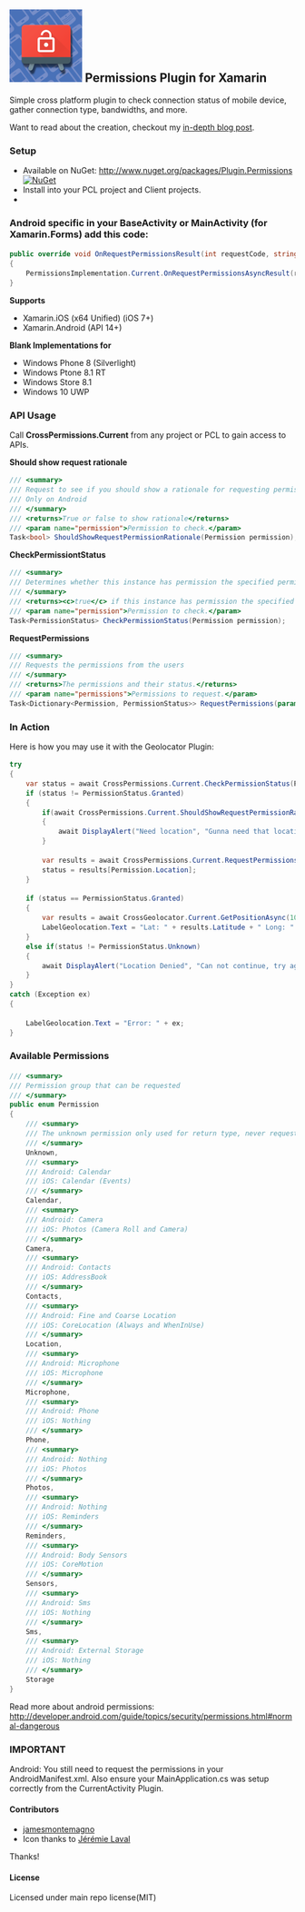 ## ![](plugin_permissions.png) Permissions Plugin for Xamarin

Simple cross platform plugin to check connection status of mobile device, gather connection type, bandwidths, and more.

Want to read about the creation, checkout my [in-depth blog post](http://motzcod.es/post/133939517717/simplified-ios-android-runtime-permissions-with).

### Setup
* Available on NuGet: http://www.nuget.org/packages/Plugin.Permissions [![NuGet](https://img.shields.io/nuget/v/Plugin.Permissions.svg?label=NuGet)](https://www.nuget.org/packages/Plugin.Permissions/)
* Install into your PCL project and Client projects.
*

### Android specific in your BaseActivity or MainActivity (for Xamarin.Forms) add this code:
```csharp
public override void OnRequestPermissionsResult(int requestCode, string[] permissions, Permission[] grantResults)
{
    PermissionsImplementation.Current.OnRequestPermissionsAsyncResult(requestCode, permissions, grantResults);
}
```

**Supports**
* Xamarin.iOS (x64 Unified) (iOS 7+)
* Xamarin.Android (API 14+)

**Blank Implementations for**
* Windows Phone 8 (Silverlight)
* Windows Ptone 8.1 RT
* Windows Store 8.1
* Windows 10 UWP


### API Usage

Call **CrossPermissions.Current** from any project or PCL to gain access to APIs.

**Should show request rationale**
```csharp
/// <summary>
/// Request to see if you should show a rationale for requesting permission
/// Only on Android
/// </summary>
/// <returns>True or false to show rationale</returns>
/// <param name="permission">Permission to check.</param>
Task<bool> ShouldShowRequestPermissionRationale(Permission permission);
```

**CheckPermissiontStatus**
```csharp
/// <summary>
/// Determines whether this instance has permission the specified permission.
/// </summary>
/// <returns><c>true</c> if this instance has permission the specified permission; otherwise, <c>false</c>.</returns>
/// <param name="permission">Permission to check.</param>
Task<PermissionStatus> CheckPermissionStatus(Permission permission);
```

**RequestPermissions**
```csharp
/// <summary>
/// Requests the permissions from the users
/// </summary>
/// <returns>The permissions and their status.</returns>
/// <param name="permissions">Permissions to request.</param>
Task<Dictionary<Permission, PermissionStatus>> RequestPermissions(params Permission[] permissions);
```

### In Action
Here is how you may use it with the Geolocator Plugin:

```csharp
try
{
    var status = await CrossPermissions.Current.CheckPermissionStatus(Permission.Location);
    if (status != PermissionStatus.Granted)
    {
        if(await CrossPermissions.Current.ShouldShowRequestPermissionRationale(Permission.Location))
        {
            await DisplayAlert("Need location", "Gunna need that location", "OK");
        }

        var results = await CrossPermissions.Current.RequestPermissions(new[] {Permission.Location});
        status = results[Permission.Location];
    }

    if (status == PermissionStatus.Granted)
    {
        var results = await CrossGeolocator.Current.GetPositionAsync(10000);
        LabelGeolocation.Text = "Lat: " + results.Latitude + " Long: " + results.Longitude;
    }
    else if(status != PermissionStatus.Unknown)
    {
        await DisplayAlert("Location Denied", "Can not continue, try again.", "OK");
    }
}
catch (Exception ex)
{

    LabelGeolocation.Text = "Error: " + ex;
}
```

### Available Permissions
```csharp
/// <summary>
/// Permission group that can be requested
/// </summary>
public enum Permission
{
    /// <summary>
    /// The unknown permission only used for return type, never requested
    /// </summary>
    Unknown,
    /// <summary>
    /// Android: Calendar
    /// iOS: Calendar (Events)
    /// </summary>
    Calendar,
    /// <summary>
    /// Android: Camera
    /// iOS: Photos (Camera Roll and Camera)
    /// </summary>
    Camera,
    /// <summary>
    /// Android: Contacts
    /// iOS: AddressBook
    /// </summary>
    Contacts,
    /// <summary>
    /// Android: Fine and Coarse Location
    /// iOS: CoreLocation (Always and WhenInUse)
    /// </summary>
    Location,
    /// <summary>
    /// Android: Microphone
    /// iOS: Microphone
    /// </summary>
    Microphone,
    /// <summary>
    /// Android: Phone
    /// iOS: Nothing
    /// </summary>
    Phone,
    /// <summary>
    /// Android: Nothing
    /// iOS: Photos
    /// </summary>
    Photos,
    /// <summary>
    /// Android: Nothing
    /// iOS: Reminders
    /// </summary>
    Reminders,
    /// <summary>
    /// Android: Body Sensors
    /// iOS: CoreMotion
    /// </summary>
    Sensors,
    /// <summary>
    /// Android: Sms
    /// iOS: Nothing
    /// </summary>
    Sms,
    /// <summary>
    /// Android: External Storage
    /// iOS: Nothing
    /// </summary>
    Storage
}
```
Read more about android permissions: http://developer.android.com/guide/topics/security/permissions.html#normal-dangerous


### **IMPORTANT**
Android:
You still need to request the permissions in your AndroidManifest.xml. Also ensure your MainApplication.cs was setup correctly from the CurrentActivity Plugin.


#### Contributors
* [jamesmontemagno](https://github.com/jamesmontemagno)
* Icon thanks to [Jérémie Laval](https://github.com/garuma)

Thanks!

#### License
Licensed under main repo license(MIT)
